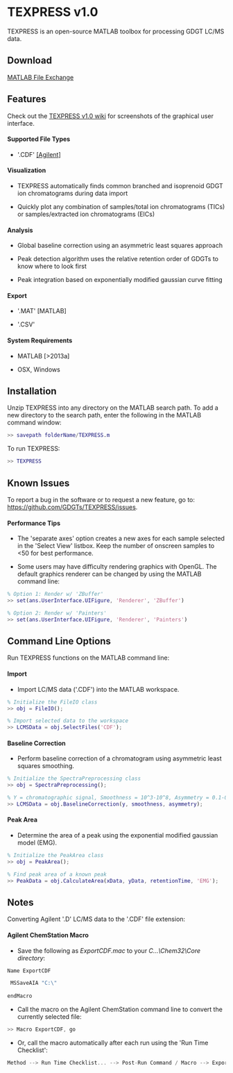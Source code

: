# TEXPRESS v1.0

TEXPRESS is an open-source MATLAB toolbox for processing GDGT LC/MS data.

## Download

[MATLAB File Exchange](http://www.mathworks.com/matlabcentral/fileexchange/47135-texpress-toolbox-v1-0)

## Features

Check out the [TEXPRESS v1.0 wiki](https://github.com/GDGTs/TEXPRESS/wiki) for screenshots of the graphical user interface.

#### Supported File Types
* '.CDF' [[Agilent]](https://github.com/GDGTs/TEXPRESS#agilent-chemstation-macro)

#### Visualization
* TEXPRESS automatically finds common branched and isoprenoid GDGT ion chromatograms during data import

* Quickly plot any combination of samples/total ion chromatograms (TICs) or samples/extracted ion chromatograms (EICs)

#### Analysis
* Global baseline correction using an asymmetric least squares approach

* Peak detection algorithm uses the relative retention order of GDGTs to know where to look first

* Peak integration based on exponentially modified gaussian curve fitting

#### Export
* '.MAT' [MATLAB]

* '.CSV'

#### System Requirements
* MATLAB [>2013a]

* OSX, Windows

## Installation

Unzip TEXPRESS into any directory on the MATLAB search path. To add a new directory to the search path, enter the following in the MATLAB command window:

````matlab
>> savepath folderName/TEXPRESS.m
````

To run TEXPRESS:
````matlab
>> TEXPRESS
````

## Known Issues

To report a bug in the software or to request a new feature, go to: https://github.com/GDGTs/TEXPRESS/issues.

#### Performance Tips

* The 'separate axes' option creates a new axes for each sample selected in the 'Select View' listbox. Keep the number of onscreen samples to <50 for best performance.

* Some users may have difficulty rendering graphics with OpenGL. The default graphics renderer can be changed by using the MATLAB command line:

````matlab
% Option 1: Render w/ 'ZBuffer'
>> set(ans.UserInterface.UIFigure, 'Renderer', 'ZBuffer')

% Option 2: Render w/ 'Painters'
>> set(ans.UserInterface.UIFigure, 'Renderer', 'Painters')
````

## Command Line Options

Run TEXPRESS functions on the MATLAB command line:

#### Import

* Import LC/MS data ('.CDF') into the MATLAB workspace.

````matlab
% Initialize the FileIO class
>> obj = FileIO();

% Import selected data to the workspace
>> LCMSData = obj.SelectFiles('CDF');
````

#### Baseline Correction

* Perform baseline correction of a chromatogram using asymmetric least squares smoothing.

````matlab
% Initialize the SpectraPreprocessing class
>> obj = SpectraPreprocessing();

% Y = chromatographic signal, Smoothness = 10^3-10^8, Asymmetry = 0.1-0.0001
>> LCMSData = obj.BaselineCorrection(y, smoothness, asymmetry);
````

#### Peak Area

* Determine the area of a peak using the exponential modified gaussian model (EMG).

````matlab
% Initialize the PeakArea class
>> obj = PeakArea();

% Find peak area of a known peak
>> PeakData = obj.CalculateArea(xData, yData, retentionTime, 'EMG');
````

## Notes

Converting Agilent '.D' LC/MS data to the '.CDF' file extension:

#### Agilent ChemStation Macro

* Save the following as *ExportCDF.mac* to your *C\...\Chem32\Core directory*:

````cpp
Name ExportCDF

 MSSaveAIA "C:\"
 
endMacro
````

* Call the macro on the Agilent ChemStation command line to convert the currently selected file:

````cpp
>> Macro ExportCDF, go
````

* Or, call the macro automatically after each run using the 'Run Time Checklist':

````cpp
Method --> Run Time Checklist... --> Post-Run Command / Macro --> ExportCDF
````
